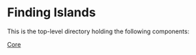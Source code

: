 # Finding Islands

This is the top-level directory holding the following components:

[Core](core/README.md)

